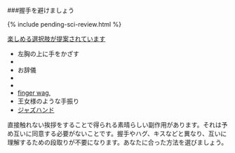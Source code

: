 ###握手を避けましょう

{% include pending-sci-review.html %}

[楽しめる選択肢が提案されています](https://twitter.com/figgyjam/status/1234659499169857536)

- 左胸の上に手をかざす
- 
- お辞儀
- 
- 
-  [finger wag,](https://www.facebook.com/rashiphop/videos/224963291966743/UzpfSTU1ODc3NTY4NToxMDE1NzE2NTYzODMyNTY4Ng/?q=coronavirus&epa=FILTERS&filters=eyJycF9hdXRob3IiOiJ7XCJuYW1lXCI6XCJhdXRob3JfZnJpZW5kc19mZWVkXCIsXCJhcmdzXCI6XCJcIn0ifQ1:3D3D)
- 王女様のような手振り
- [ジャズハンド](https://www.thebroadwaybeat.com/post/cdc-urges-citizens-to-avoid-spreading-coronavirus-by-greeting-exclusively-with-jazz-hands)

直接触れない挨拶をすることで得られる素晴らしい副作用があります。それは予め互いに同意する必要がないことです。握手やハグ、キスなどと異なり、互いに理解するための段取りが不要になります。あなたに合った方法を選びましょう。
